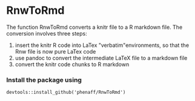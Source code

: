 # RnwToRmd

The function RnwToRmd converts a knitr file to a R markdown file.
The conversion involves three steps:
1. insert the knitr R code into LaTex "verbatim"environments, so that the Rnw file is now pure LaTex code
2. use pandoc to convert the intermediate LaTeX file to a markdown file
3. convert the knitr code chunks to R markdown

### Install the package using
```
devtools::install_github('phenaff/RnwToRmd')
```
